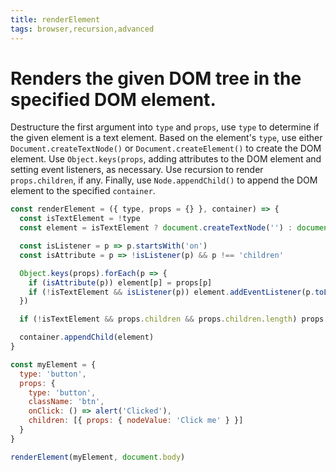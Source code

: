 ```yaml
---
title: renderElement
tags: browser,recursion,advanced
---
```


# Renders the given DOM tree in the specified DOM element.

Destructure the first argument into `type` and `props`, use `type` to determine if the given element is a text element.
Based on the element's `type`, use either `Document.createTextNode()` or `Document.createElement()` to create the DOM element.
Use `Object.keys(props`, adding attributes to the DOM element and setting event listeners, as necessary.
Use recursion to render `props.children`, if any.
Finally, use `Node.appendChild()` to append the DOM element to the specified `container`.

```js
const renderElement = ({ type, props = {} }, container) => {
  const isTextElement = !type
  const element = isTextElement ? document.createTextNode('') : document.createElement(type)

  const isListener = p => p.startsWith('on')
  const isAttribute = p => !isListener(p) && p !== 'children'

  Object.keys(props).forEach(p => {
    if (isAttribute(p)) element[p] = props[p]
    if (!isTextElement && isListener(p)) element.addEventListener(p.toLowerCase().slice(2), props[p])
  })

  if (!isTextElement && props.children && props.children.length) props.children.forEach(childElement => renderElement(childElement, element))

  container.appendChild(element)
}
```

```js
const myElement = {
  type: 'button',
  props: {
    type: 'button',
    className: 'btn',
    onClick: () => alert('Clicked'),
    children: [{ props: { nodeValue: 'Click me' } }]
  }
}

renderElement(myElement, document.body)
```
